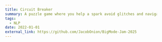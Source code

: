 ```yaml
---
title: Circuit Breaker
summary: A puzzle game where you help a spark avoid glitches and navigate a circuit board. Made solo in 10 days for BigMode Jam 2025. <br> Tools used Unity, C#
tags:
  - NLP
date: 2022-01-01
external_link: https://github.com/JacobOnion/BigMode-Jam-2025
---
```

